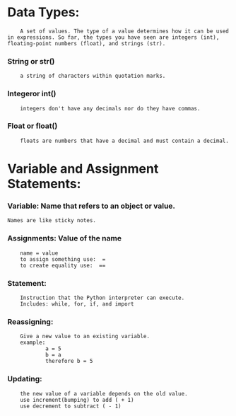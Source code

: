 # Data Types:
        A set of values. The type of a value determines how it can be used in expressions. So far, the types you have seen are integers (int), floating-point numbers (float), and strings (str).
### String or str()
        a string of characters within quotation marks.
### Integeror int()
        integers don't have any decimals nor do they have commas.
### Float or float()
        floats are numbers that have a decimal and must contain a decimal.
# Variable and Assignment Statements:
### Variable: Name that refers to an  object or value.  
    Names are like sticky notes. 
### Assignments: Value of the name
        name = value
        to assign something use:  =
        to create equality use:  ==
### Statement:
        Instruction that the Python interpreter can execute.
        Includes: while, for, if, and import
### Reassigning:
        Give a new value to an existing variable.
        example: 
                a = 5
                b = a
                therefore b = 5
### Updating:
        the new value of a variable depends on the old value.
        use increment(bumping) to add ( + 1)
        use decrement to subtract ( - 1)

